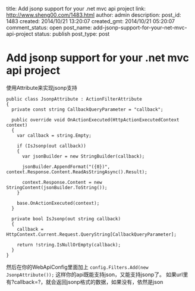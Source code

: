 title: Add jsonp support for your .net mvc api project
link: http://www.sheng00.com/1483.html
author: admin
description: 
post_id: 1483
created: 2014/10/21 13:20:07
created_gmt: 2014/10/21 05:20:07
comment_status: open
post_name: add-jsonp-support-for-your-net-mvc-api-project
status: publish
post_type: post

# Add jsonp support for your .net mvc api project

使用Attribute来实现jsonp支持 
    
    
    public class JsonpAttribute : ActionFilterAttribute
    {
      private const string CallbackQueryParameter = "callback";
      
      public override void OnActionExecuted(HttpActionExecutedContext context)
      {
        var callback = string.Empty;
     
        if (IsJsonp(out callback))
        {
          var jsonBuilder = new StringBuilder(callback);
     
          jsonBuilder.AppendFormat("({0})", context.Response.Content.ReadAsStringAsync().Result);
     
          context.Response.Content = new StringContent(jsonBuilder.ToString());
        }
     
        base.OnActionExecuted(context);
      }
      
      private bool IsJsonp(out string callback)
      {
        callback = HttpContext.Current.Request.QueryString[CallbackQueryParameter];
     
        return !string.IsNullOrEmpty(callback);
      }
    }

然后在你的WebApiConfig里面加上 `config.Filters.Add(new JsonpAttribute());` 这样你的api既能支持json，又能支持jsonp了。 如果url里有?callback=?，就会返回jsonp格式的数据，如果没有，依然是json